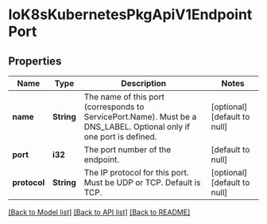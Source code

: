 # IoK8sKubernetesPkgApiV1EndpointPort

## Properties
Name | Type | Description | Notes
------------ | ------------- | ------------- | -------------
**name** | **String** | The name of this port (corresponds to ServicePort.Name). Must be a DNS_LABEL. Optional only if one port is defined. | [optional] [default to null]
**port** | **i32** | The port number of the endpoint. | [default to null]
**protocol** | **String** | The IP protocol for this port. Must be UDP or TCP. Default is TCP. | [optional] [default to null]

[[Back to Model list]](../README.md#documentation-for-models) [[Back to API list]](../README.md#documentation-for-api-endpoints) [[Back to README]](../README.md)


